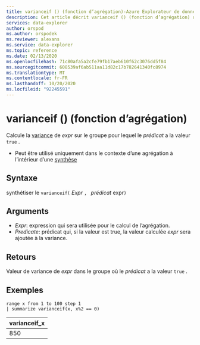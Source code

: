 ```yaml
---
title: varianceif () (fonction d’agrégation)-Azure Explorateur de données | Microsoft Docs
description: Cet article décrit varianceif () (fonction d’agrégation) dans Azure Explorateur de données.
services: data-explorer
author: orspod
ms.author: orspodek
ms.reviewer: alexans
ms.service: data-explorer
ms.topic: reference
ms.date: 02/13/2020
ms.openlocfilehash: 71c80afa5a2cfe79fb17aeb610f62c3076dd5f84
ms.sourcegitcommit: 608539af6ab511aa11d82c17b782641340fc8974
ms.translationtype: MT
ms.contentlocale: fr-FR
ms.lasthandoff: 10/20/2020
ms.locfileid: "92245591"
---
```

# <a name="varianceif-aggregation-function"></a>varianceif () (fonction d’agrégation)

Calcule la [variance](variance-aggfunction.md) de *expr* sur le groupe pour lequel le *prédicat* a la valeur `true` .

* Peut être utilisé uniquement dans le contexte d’une agrégation à l’intérieur d’une [synthèse](summarizeoperator.md)

## <a name="syntax"></a>Syntaxe

synthétiser le `varianceif(` *Expr* `, ` *prédicat* expr`)`

## <a name="arguments"></a>Arguments

* *Expr*: expression qui sera utilisée pour le calcul de l’agrégation. 
* *Predicate*: prédicat qui, si la valeur est true, la valeur calculée *expr* sera ajoutée à la variance.

## <a name="returns"></a>Retours

Valeur de variance de *expr* dans le groupe où le *prédicat* a la valeur `true` .
 
## <a name="examples"></a>Exemples

```kusto
range x from 1 to 100 step 1
| summarize varianceif(x, x%2 == 0)

```

|varianceif_x|
|---|
|850|